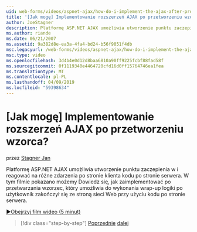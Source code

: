```yaml
---
uid: web-forms/videos/aspnet-ajax/how-do-i-implement-the-ajax-after-processing-pattern
title: '[Jak mogę] Implementowanie rozszerzeń AJAX po przetworzeniu wzorca? | Microsoft Docs'
author: JoeStagner
description: Platformę ASP.NET AJAX umożliwia utworzenie punktu zaczepienia w i reagować na różne zdarzenia po stronie klienta kodu po stronie serwera. W tym filmie pokazano możemy Dowiedz się, jak zaimplementować Aft...
ms.author: riande
ms.date: 06/21/2007
ms.assetid: 9a382d8e-ea3a-4fa4-bd24-b56f9051f4db
msc.legacyurl: /web-forms/videos/aspnet-ajax/how-do-i-implement-the-ajax-after-processing-pattern
msc.type: video
ms.openlocfilehash: 3d4b4e0d12d8baa6810a90ff9225fcbf88fad58f
ms.sourcegitcommit: 0f1119340e4464720cfd16d0ff15764746ea1fea
ms.translationtype: MT
ms.contentlocale: pl-PL
ms.lasthandoff: 04/09/2019
ms.locfileid: "59398634"
---
```

# <a name="how-do-i-implement-the-ajax-after-processing-pattern"></a>[Jak mogę] Implementowanie rozszerzeń AJAX po przetworzeniu wzorca?

przez [Stagner Jan](https://github.com/JoeStagner)

Platformę ASP.NET AJAX umożliwia utworzenie punktu zaczepienia w i reagować na różne zdarzenia po stronie klienta kodu po stronie serwera. W tym filmie pokazano możemy Dowiedz się, jak zaimplementować po przetwarzania wzorzec, który umożliwia do wykonania wrap-up logiki po użytkownik zakończył się ze stroną sieci Web przy użyciu kodu po stronie serwera.

[&#9654;Obejrzyj film wideo (5 minut)](https://channel9.msdn.com/Blogs/ASP-NET-Site-Videos/how-do-i-implement-the-ajax-after-processing-pattern)

> [!div class="step-by-step"]
> [Poprzednie](how-do-i-use-the-aspnet-ajax-history-control.md)
> [dalej](how-do-i-update-multiple-regions-of-a-page-with-aspnet-ajax.md)
